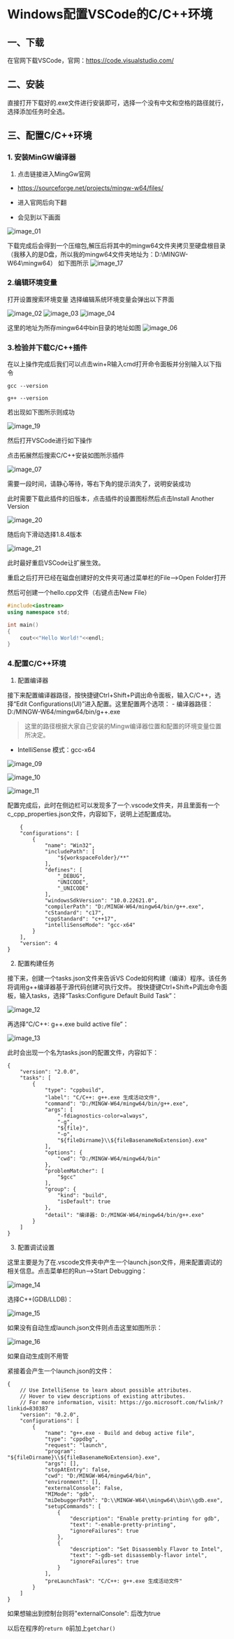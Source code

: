 # Windows配置VSCode的C/C++环境

## 一、下载

在官网下载VSCode，官网：https://code.visualstudio.com/

## 二、安装

直接打开下载好的.exe文件进行安装即可，选择一个没有中文和空格的路径就行，选择添加任务时全选。

## 三、配置C/C++环境

### 1. 安装MinGW编译器

1. 点击链接进入MingGw官网

- https://sourceforge.net/projects/mingw-w64/files/

- 进入官网后向下翻
- 会见到以下画面

![image_01](../../../../../public/technical/Back-end/C++/C_Environment_Configuration/Windows/image_01.png)

下载完成后会得到一个压缩包,解压后将其中的mingw64文件夹拷贝至硬盘根目录
（我移入的是D盘，所以我的mingw64文件夹地址为：D:\MINGW-W64\mingw64）
如下图所示
![image_17](../../../../../public/technical/Back-end/C++/C_Environment_Configuration/Windows/image_17.png)

### 2.编辑环境变量

打开设置搜索环境变量
选择编辑系统环境变量会弹出以下界面

![image_02](../../../../../public/technical/Back-end/C++/C_Environment_Configuration/Windows/image_02.png)
![image_03](../../../../../public/technical/Back-end/C++/C_Environment_Configuration/Windows/image_03.png)
![image_04](../../../../../public/technical/Back-end/C++/C_Environment_Configuration/Windows/image_04.png)

这里的地址为所存mingw64中bin目录的地址如图
![image_06](../../../../../public/technical/Back-end/C++/C_Environment_Configuration/Windows/image_06.png)

### 3.检验并下载C/C++插件

在以上操作完成后我们可以点击win+R输入cmd打开命令面板并分别输入以下指令

```
gcc --version
```
    
```
g++ --version
```

若出现如下图所示则成功

![image_19](../../../../../public/technical/Back-end/C++/C_Environment_Configuration/Windows/image_19.png)

然后打开VSCode进行如下操作

点击拓展然后搜索C/C++安装如图所示插件

![image_07](../../../../../public/technical/Back-end/C++/C_Environment_Configuration/Windows/image_07.png)

需要一段时间，请静心等待，等右下角的提示消失了，说明安装成功

此时需要下载此插件的旧版本，点击插件的设置图标然后点击Install Another Version

![image_20](../../../../../public/technical/Back-end/C++/C_Environment_Configuration/Windows/image_20.png)

随后向下滑动选择1.8.4版本

![image_21](../../../../../public/technical/Back-end/C++/C_Environment_Configuration/Windows/image_21.png)

此时最好重启VSCode让扩展生效。

重启之后打开已经在磁盘创建好的文件夹可通过菜单栏的File-->Open Folder打开

然后可创建一个hello.cpp文件（右键点击New File）
```C++
#include<iostream>
using namespace std;

int main()
{
    cout<<"Hello World!"<<endl;
}
```

### 4.配置C/C++环境

1. 配置编译器

接下来配置编译器路径，按快捷键Ctrl+Shift+P调出命令面板，输入C/C++，选择“Edit Configurations(UI)”进入配置。这里配置两个选项： - 编译器路径：D:/MINGW-W64/mingw64/bin/g++.exe

> 这里的路径根据大家自己安装的Mingw编译器位置和配置的环境变量位置所决定。

* IntelliSense 模式：gcc-x64

![image_09](../../../../../public/technical/Back-end/C++/C_Environment_Configuration/Windows/image_09.png)

![image_10](../../../../../public/technical/Back-end/C++/C_Environment_Configuration/Windows/image_10.png)

![image_11](../../../../../public/technical/Back-end/C++/C_Environment_Configuration/Windows/image_11.png)

配置完成后，此时在侧边栏可以发现多了一个.vscode文件夹，并且里面有一个c_cpp_properties.json文件，内容如下，说明上述配置成功。

```
    {
    "configurations": [
        {
            "name": "Win32",
            "includePath": [
                "${workspaceFolder}/**"
            ],
            "defines": [
                "_DEBUG",
                "UNICODE",
                "_UNICODE"
            ],
            "windowsSdkVersion": "10.0.22621.0",
            "compilerPath": "D:/MINGW-W64/mingw64/bin/g++.exe",
            "cStandard": "c17",
            "cppStandard": "c++17",
            "intelliSenseMode": "gcc-x64"
        }
    ],
    "version": 4
}
```

2. 配置构建任务

接下来，创建一个tasks.json文件来告诉VS Code如何构建（编译）程序。该任务将调用g++编译器基于源代码创建可执行文件。 按快捷键Ctrl+Shift+P调出命令面板，输入tasks，选择“Tasks:Configure Default Build Task”：

![image_12](../../../../../public/technical/Back-end/C++/C_Environment_Configuration/Windows/image_12.png)

再选择“C/C++: g++.exe build active file”：

![image_13](../../../../../public/technical/Back-end/C++/C_Environment_Configuration/Windows/image_13.png)

此时会出现一个名为tasks.json的配置文件，内容如下：

```
{
	"version": "2.0.0",
	"tasks": [
		{
			"type": "cppbuild",
			"label": "C/C++: g++.exe 生成活动文件",
			"command": "D:/MINGW-W64/mingw64/bin/g++.exe",
			"args": [
				"-fdiagnostics-color=always",
				"-g",
				"${file}",
				"-o",
				"${fileDirname}\\${fileBasenameNoExtension}.exe"
			],
			"options": {
				"cwd": "D:/MINGW-W64/mingw64/bin"
			},
			"problemMatcher": [
				"$gcc"
			],
			"group": {
				"kind": "build",
				"isDefault": true
			},
			"detail": "编译器: D:/MINGW-W64/mingw64/bin/g++.exe"
		}
	]
}
```

3. 配置调试设置

这里主要是为了在.vscode文件夹中产生一个launch.json文件，用来配置调试的相关信息。点击菜单栏的Run-->Start Debugging：

![image_14](../../../../../public/technical/Back-end/C++/C_Environment_Configuration/Windows/image_14.png)

选择C++(GDB/LLDB)：

![image_15](../../../../../public/technical/Back-end/C++/C_Environment_Configuration/Windows/image_15.png)

如果没有自动生成launch.json文件则点击这里如图所示：

![image_16](../../../../../public/technical/Back-end/C++/C_Environment_Configuration/Windows/image_16.png)

如果自动生成则不用管

紧接着会产生一个launch.json的文件：

```
{
    // Use IntelliSense to learn about possible attributes.
    // Hover to view descriptions of existing attributes.
    // For more information, visit: https://go.microsoft.com/fwlink/?linkid=830387
    "version": "0.2.0",
    "configurations": [
        {
            "name": "g++.exe - Build and debug active file",
            "type": "cppdbg",
            "request": "launch",
            "program": "${fileDirname}\\${fileBasenameNoExtension}.exe",
            "args": [],
            "stopAtEntry": false,
            "cwd": "D:/MINGW-W64/mingw64/bin",
            "environment": [],
            "externalConsole": False,
            "MIMode": "gdb",
            "miDebuggerPath": "D:\\MINGW-W64\\mingw64\\bin\\gdb.exe",
            "setupCommands": [
                {
                    "description": "Enable pretty-printing for gdb",
                    "text": "-enable-pretty-printing",
                    "ignoreFailures": true
                },
                {
                    "description": "Set Disassembly Flavor to Intel",
                    "text": "-gdb-set disassembly-flavor intel",
                    "ignoreFailures": true
                }
            ],
            "preLaunchTask": "C/C++: g++.exe 生成活动文件"
        }
    ]
}
```

如果想输出到控制台则将"externalConsole": 后改为true

以后在程序的`return 0`前加上`getchar()`

